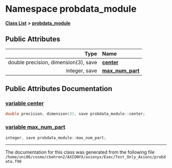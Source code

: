 
# Namespace probdata\_module


[**Class List**](annotated.md) **>** [**probdata\_module**](namespaceprobdata__module.md)


















## Public Attributes

| Type | Name |
| ---: | :--- |
|  double precision, dimension(3), save | [**center**](namespaceprobdata__module.md#variable-center)  <br> |
|  integer, save | [**max\_num\_part**](namespaceprobdata__module.md#variable-max-num-part)  <br> |










## Public Attributes Documentation


### <a href="#variable-center" id="variable-center">variable center </a>


```cpp
double precision, dimension(3), save probdata_module::center;
```



### <a href="#variable-max-num-part" id="variable-max-num-part">variable max\_num\_part </a>


```cpp
integer, save probdata_module::max_num_part;
```



------------------------------
The documentation for this class was generated from the following file `/home/uni06/cosmo/cbehren2/AXIONYX/axionyx/Exec/Test_Only_Axions/probdata.f90`